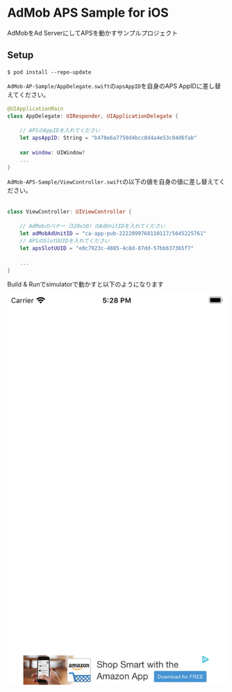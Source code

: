 # AdMob APS Sample for iOS

AdMobをAd ServerにしてAPSを動かすサンプルプロジェクト

## Setup

```
$ pod install --repo-update
```

`AdMob-AP-Sample/AppDelegate.swift`の`apsAppID`を自身のAPS AppIDに差し替えてください。

```swift
@UIApplicationMain
class AppDelegate: UIResponder, UIApplicationDelegate {

    // APSのAppIDを入れてください
    let apsAppID: String = "b478e6a7750d4bcc8d4a4e53c04d6fab"

    var window: UIWindow?
    ...
}
```

`AdMob-APS-Sample/ViewController.swift`の以下の値を自身の値に差し替えてください。

```swift

class ViewController: UIViewController {

    // AdMobのバナー（320x50）のAdUnitIDを入れてください
    let adMobAdUnitID = "ca-app-pub-2222899768110117/5645225761"
    // APSのSlotUUIDを入れてください
    let apsSlotUUID = "e0c7923c-4885-4c8d-87dd-57bb637365f7"

    ...
}
```

Build & Runでsimulatorで動かすと以下のようになります

![screenshot](./assets/screenshot01.png)